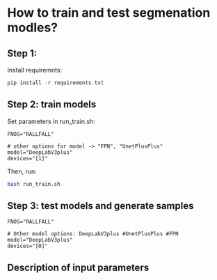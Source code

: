 # How to train and test segmenation modles?

## Step 1:

Install requiremnts:

```python
pip install -r requirements.txt
```

## Step 2: train models

Set parameters in run_train.sh:

```shell
FNOS="RALLFALL"

# other options for model -> "FPN", "UnetPlusPlus"
model="DeepLabV3plus" 
devices="[1]"
```
Then, run:

```bash
bash run_train.sh
```

## Step 3: test models and generate samples

```shell
FNOS="RALLFALL"

# Other model options: DeepLabV3plus #UnetPlusPlus #FPN
model="DeepLabV3plus" 
devices="[0]"
```

## Description of input parameters

